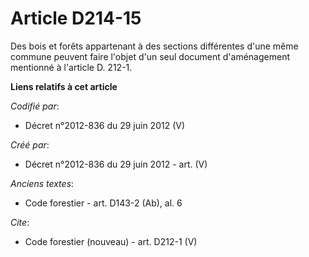 # Article D214-15

Des bois et forêts appartenant à des sections différentes d'une même commune peuvent faire l'objet d'un seul document
d'aménagement mentionné à l'article D. 212-1.

**Liens relatifs à cet article**

_Codifié par_:

  - Décret n°2012-836 du 29 juin 2012 (V)

_Créé par_:

  - Décret n°2012-836 du 29 juin 2012 - art. (V)

_Anciens textes_:

  - Code forestier - art. D143-2 (Ab), al. 6

_Cite_:

  - Code forestier (nouveau) - art. D212-1 (V)
